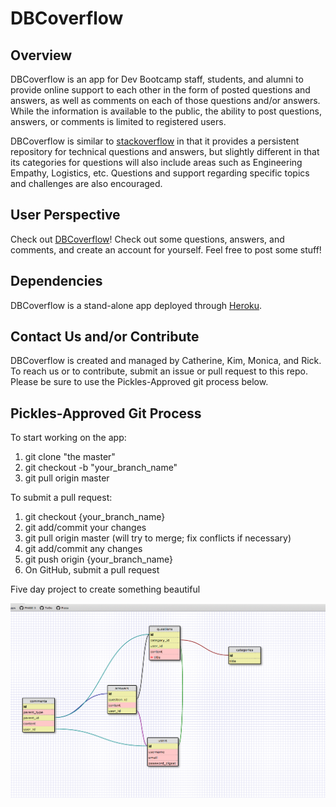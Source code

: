 DBCoverflow
===========
## Overview

DBCoverflow is an app for Dev Bootcamp staff, students, and alumni to provide online support to each other in the form of posted questions and answers, as well as comments on each of those questions and/or answers. While the information is available to the public, the ability to post questions, answers, or comments is limited to registered users.

DBCoverflow is similar to [stackoverflow](http://stackoverflow.com/) in that it provides a persistent repository for technical questions and answers, but slightly different in that its categories for questions will also include areas such as Engineering Empathy, Logistics, etc. Questions and support regarding specific topics and challenges are also encouraged.

## User Perspective

Check out [DBCoverflow](http://dbc-overflow-ckmr.herokuapp.com/)! Check out some questions, answers, and comments, and create an account for yourself. Feel free to post some stuff!

## Dependencies

DBCoverflow is a stand-alone app deployed through [Heroku](https://id.heroku.com/login). 



## Contact Us and/or Contribute

DBCoverflow is created and managed by Catherine, Kim, Monica, and Rick. To reach us or to contribute, submit an issue or pull request to this repo. Please be sure to use the Pickles-Approved git process below.






## Pickles-Approved Git Process

To start working on the app:
1. git clone "the master"
2. git checkout -b "your_branch_name"
3. git pull origin master

To submit a pull request:
1. git checkout {your_branch_name}
2. git add/commit your changes
3. git pull origin master (will try to merge; fix conflicts if necessary)
4. git add/commit any changes
5. git push origin {your_branch_name}
6. On GitHub, submit a pull request

Five day project to create something beautiful


![alt tag](schema.jpeg)
